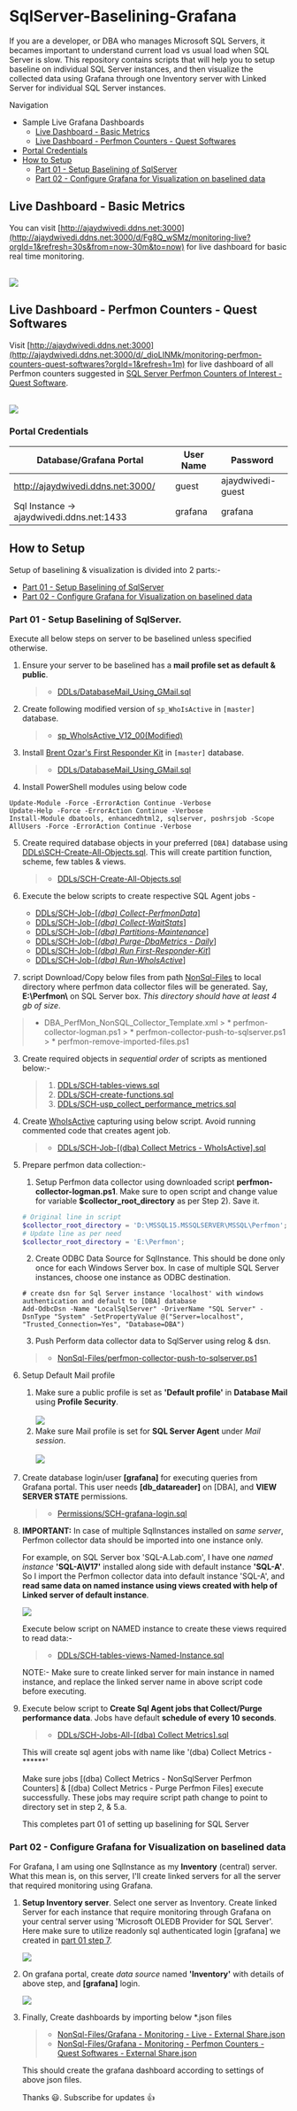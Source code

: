 # SqlServer-Baselining-Grafana
 
If you are a developer, or DBA who manages Microsoft SQL Servers, it becames important to understand current load vs usual load when SQL Server is slow. This repository contains scripts that will help you to setup baseline on individual SQL Server instances, and then visualize the collected data using Grafana through one Inventory server with Linked Server for individual SQL Server instances.

Navigation
 - Sample Live Grafana Dashboards
   - [Live Dashboard - Basic Metrics](#live-dashboard---basic-metrics)
   - [Live Dashboard - Perfmon Counters - Quest Softwares](#live-dashboard---perfmon-counters---quest-softwares)
 - [Portal Credentials](#portal-credentials)
 - [How to Setup](#how-to-setup)
   - [Part 01 - Setup Baselining of SqlServer](#part-01---setup-baselining-of-sqlserver)
   - [Part 02 - Configure Grafana for Visualization on baselined data](#part-02---configure-grafana-for-visualization-on-baselined-data)

## Live Dashboard - Basic Metrics
You can visit [http://ajaydwivedi.ddns.net:3000](http://ajaydwivedi.ddns.net:3000/d/Fg8Q_wSMz/monitoring-live?orgId=1&refresh=30s&from=now-30m&to=now) for live dashboard for basic real time monitoring.<br><br>

![](https://github.com/imajaydwivedi/Images/blob/33429d24f7ebca45bf0aa1052896462a50ada85e/SqlServer-Baselining-Grafana/Live-Dashboards-All.gif) <br>


## Live Dashboard - Perfmon Counters - Quest Softwares
Visit [http://ajaydwivedi.ddns.net:3000](http://ajaydwivedi.ddns.net:3000/d/_dioLINMk/monitoring-perfmon-counters-quest-softwares?orgId=1&refresh=1m) for live dashboard of all Perfmon counters suggested in [SQL Server Perfmon Counters of Interest - Quest Software](https://drive.google.com/file/d/1LB7Joo6055T1FfPcholXByazOX55e5b8/view?usp=sharing).<br><br>

![](https://github.com/imajaydwivedi/Images/blob/33429d24f7ebca45bf0aa1052896462a50ada85e/SqlServer-Baselining-Grafana/Quest-Dashboards-All.gif) <br>

### Portal Credentials
Database/Grafana Portal | User Name | Password
------------ | --------- | ---------
http://ajaydwivedi.ddns.net:3000/ | guest | ajaydwivedi-guest
Sql Instance -> ajaydwivedi.ddns.net:1433 | grafana | grafana

## How to Setup
Setup of baselining & visualization is divided into 2 parts:-
- [Part 01 - Setup Baselining of SqlServer](#part-01---setup-baselining-of-sqlserver)
- [Part 02 - Configure Grafana for Visualization on baselined data](#part-02---configure-grafana-for-visualization-on-baselined-data)

### Part 01 - Setup Baselining of SqlServer. 
Execute all below steps on server to be baselined unless specified otherwise.
1. Ensure your server to be baselined has a **mail profile set as default & public**.
	> * [DDLs/DatabaseMail_Using_GMail.sql](DDLs/DatabaseMail_Using_GMail.sql)<br>
	 
2. Create following modified version of `sp_WhoIsActive` in `[master]` database. 
	> * [sp_WhoIsActive_V12_00(Modified)](https://github.com/imajaydwivedi/SQLDBA-SSMS-Solution/blob/ae2541e37c28ea5b50887de993666bc81f29eba5/BlitzQueries/SCH-sp_WhoIsActive_v12_00(Modified).sql)
	
3. Install [Brent Ozar's First Responder Kit](https://raw.githubusercontent.com/BrentOzarULTD/SQL-Server-First-Responder-Kit/dev/Install-All-Scripts.sql) in `[master]` database.
	> * [DDLs/DatabaseMail_Using_GMail.sql](DDLs/FirstResponderKit-Install-All-Scripts.sql)<br>

4. Install PowerShell modules using below code
```
Update-Module -Force -ErrorAction Continue -Verbose
Update-Help -Force -ErrorAction Continue -Verbose
Install-Module dbatools, enhancedhtml2, sqlserver, poshrsjob -Scope AllUsers -Force -ErrorAction Continue -Verbose
```

5. Create required database objects in your preferred `[DBA]` database using [DDLs\SCH-Create-All-Objects.sql](DDLs\SCH-Create-All-Objects.sql). This will create partition function, scheme, few tables & views.
	> * [DDLs/SCH-Create-All-Objects.sql](DDLs/SCH-Create-All-Objects.sql)<br>
	
6.  Execute the below scripts to create respective SQL Agent jobs -
	* [DDLs/SCH-Job-\[*(dba) Collect-PerfmonData*\]](DDLs/SCH-Job-%5B(dba)%20Collect-PerfmonData%5D.sql)
	* [DDLs/SCH-Job-\[*(dba) Collect-WaitStats*\]](DDLs/SCH-Job-%5B(dba)%20Collect-WaitStats%5D.sql)
	* [DDLs/SCH-Job-\[*(dba) Partitions-Maintenance*\]](DDLs/SCH-Job-%5B(dba)%20Partitions-Maintenance%5D.sql)
	* [DDLs/SCH-Job-\[*(dba) Purge-DbaMetrics - Daily*\]](DDLs/SCH-Job-%5B(dba)%20Purge-DbaMetrics%20-%20Daily%5D.sql)
	* [DDLs/SCH-Job-\[*(dba) Run First-Responder-Kit*\]](DDLs/SCH-Job-%5B(dba)%20Run%20First-Responder-Kit%5D.sql)
	* [DDLs/SCH-Job-\[*(dba) Run-WhoIsActive*\]](DDLs/SCH-Job-%5B(dba)%20Run-WhoIsActive%5D.sql)
	
7.    script Download/Copy below files from path [NonSql-Files](NonSql-Files) to local directory where perfmon data collector files will be generated. Say, **E:\Perfmon\\** on SQL Server box. *This directory should have at least 4 gb of size*.<br>
   > * DBA_PerfMon_NonSQL_Collector_Template.xml
	 > * perfmon-collector-logman.ps1
	 > * perfmon-collector-push-to-sqlserver.ps1
	 > * perfmon-remove-imported-files.ps1

3. Create required objects in *sequential order* of scripts as mentioned below:-
	 > 1. [DDLs/SCH-tables-views.sql](DDLs/SCH-tables-views.sql)
	 > 2. [DDLs/SCH-create-functions.sql](DDLs/SCH-create-functions.sql)
	 > 3. [DDLs/SCH-usp_collect_performance_metrics.sql](DDLs/SCH-usp_collect_performance_metrics.sql)

4. Create [WhoIsActive](http://whoisactive.com/docs/) capturing using below script. Avoid running commented code that creates agent job.
	 > * [DDLs/SCH-Job-[(dba) Collect Metrics - WhoIsActive].sql](DDLs/SCH-Job-%5B(dba)%20Collect%20Metrics%20-%20WhoIsActive%5D.sql)

5. Prepare perfmon data collection:-<br>
	1. Setup Perfmon data collector using downloaded script **perfmon-collector-logman.ps1**. Make sure to open script and change value for variable **$collector_root_directory**  as per Step 2). Save it.
	```Powershell
	# Original line in script
	$collector_root_directory = 'D:\MSSQL15.MSSQLSERVER\MSSQL\Perfmon';
	# Update line as per need
	$collector_root_directory = 'E:\Perfmon';
	```
	2. Create ODBC Data Source for SqlInstance. This should be done only once for each Windows Server box. In case of multiple SQL Server instances, choose one instance as ODBC destination.
	```
	# create dsn for Sql Server instance 'localhost' with windows authentication and default to [DBA] database
	Add-OdbcDsn -Name "LocalSqlServer" -DriverName "SQL Server" -DsnType "System" -SetPropertyValue @("Server=localhost", "Trusted_Connection=Yes", "Database=DBA")
	```
	3. Push Perform data collector data to SqlServer using relog & dsn.
	> * [NonSql-Files/perfmon-collector-push-to-sqlserver.ps1](NonSql-Files/perfmon-collector-push-to-sqlserver.ps1)
	
6. Setup Default Mail profile
	1. Make sure a public profile is set as **'Default profile'** in **Database Mail** using **Profile Security**.<br><br>
	![](https://github.com/imajaydwivedi/Images/blob/master/SqlServer-Baselining-Grafana/Default-Public-Database-Mail-Profile.JPG) <br>
	2. Make sure Mail profile is set for **SQL Server Agent** under *Mail session*.<br><br>
	![](https://github.com/imajaydwivedi/Images/blob/master/SqlServer-Baselining-Grafana/SqlAgent-Default-Database-Mail-Profile.JPG) <br>
	
7. Create database login/user **[grafana]** for executing queries from Grafana portal. This user needs **[db_datareader]** on \[DBA\], and **VIEW SERVER STATE** permissions.
	> * [Permissions/SCH-grafana-login.sql](Permissions/SCH-grafana-login.sql)
	
8. **IMPORTANT:** In case of multiple SqlInstances installed on *same server*, Perfmon collector data should be imported into one instance only.<br>
	
	For example, on SQL Server box 'SQL-A.Lab.com', I have one *named instance* **'SQL-A\V17'** installed along side with default instance **'SQL-A'**. So I import the Perfmon collector data into default instance 'SQL-A', and **read same data on named instance using views created with help of Linked server of default instance**. 
	
	![](https://github.com/imajaydwivedi/Images/blob/master/SqlServer-Baselining-Grafana/Linked-Server-4-Default-Instance-on-Named-Instance.png) <br>
	
	Execute below script on NAMED instance to create these views required to read data:-
	> * [DDLs/SCH-tables-views-Named-Instance.sql](DDLs/SCH-tables-views-Named-Instance.sql)
	
	NOTE:- Make sure to create linked server for main instance in named instance, and replace the linked server name in above script code before executing.
	
9. Execute below script to **Create Sql Agent jobs that Collect/Purge performance data**. Jobs have default **schedule of every 10 seconds**.
	> * [DDLs/SCH-Jobs-All-[(dba) Collect Metrics].sql](DDLs/SCH-Jobs-All-%5B(dba)%20Collect%20Metrics%5D.sql)	
	
	This will create sql agent jobs with name like '(dba) Collect Metrics - ******'<br>
	
	Make sure jobs \[(dba) Collect Metrics - NonSqlServer Perfmon Counters] & \[(dba) Collect Metrics - Purge Perfmon Files] execute successfully. These jobs may require script path change to point to directory set in step 2, & 5.a.<br>
	
	This completes part 01 of setting up baselining for SQL Server

### Part 02 - Configure Grafana for Visualization on baselined data

For Grafana, I am using one SqlInstance as my **Inventory** (central) server. What this mean is, on this server, I'll create linked servers for all the server that required monitoring using Grafana.

1. **Setup Inventory server**. Select one server as Inventory. Create linked Server for each instance that require monitoring through Grafana on your central server using 'Microsoft OLEDB Provider for SQL Server'. Here make sure to utilize readonly sql authenticated login \[grafana\] we created in [part 01 step 7](#).

	![](https://github.com/imajaydwivedi/Images/blob/master/SqlServer-Baselining-Grafana/Inventory-Server-Linked-Servers.JPG) <br>
	
2. On grafana portal, create *data source* named **'Inventory'** with details of above step, and **\[grafana\]** login.

	![](https://github.com/imajaydwivedi/Images/blob/master/SqlServer-Baselining-Grafana/Grafana-Inventory-DataSource.JPG) <br>
	
3. Finally, Create dashboards by importing below *.json files

	> * [NonSql-Files/Grafana - Monitoring - Live - External Share.json](NonSql-Files/Grafana%20-%20Monitoring%20-%20Live%20-%20External%20Share.json)
	> * [NonSql-Files/Grafana - Monitoring - Perfmon Counters - Quest Softwares - External Share.json](NonSql-Files/Grafana%20-%20Monitoring%20-%20Perfmon%20Counters%20-%20Quest%20Softwares%20-%20External%20Share.json)
	
	This should create the grafana dashboard according to settings of above json files.
	
	Thanks :smiley:. Subscribe for updates :thumbsup:
